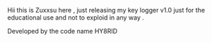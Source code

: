 Hii this is Zuxxsu here , just releasing my key logger v1.0 just for the educational use and not to exploid in any way .

Developed by the code name HY8RID 
